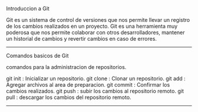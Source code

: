 Introduccion a Git

Git es un sistema de control de versiones que nos permite llevar un registro de los cambios realizados en un proyecto.
Git es una herramienta muy poderosa que nos permite colaborar con otros desarrolladores, mantener un historial de cambios y revertir cambios en caso de errores.

------------------------------------------------

Comandos basicos de Git

comandos para la administracion de repositorios.

git init : Inicializar un repositorio.
git clone : Clonar un repositorio.
git add : Agregar archivos al area de preparacion.
git commit : Confirmar los cambios realizados.
git push : subir los cambios al repositorio remoto.
git pull : descargar los cambios del repositorio remoto.


------------------------------------------------
